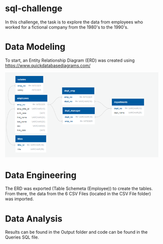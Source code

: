 # sql-challenge

In this challenge, the task is to explore the data from employees who worked for a fictional company from the 1980's to the 1990's.

# Data Modeling

To start, an Entity Relationship Diagram (ERD) was created using https://www.quickdatabasediagrams.com/

![image1](ERD.png)

# Data Engineering

The ERD was exported (Table Schemeta (Employee)) to create the tables. From there, the data from the 6 CSV Files (located in the CSV File folder) was imported.

# Data Analysis

Results can be found in the Output folder and code can be found in the Queries SQL file.
